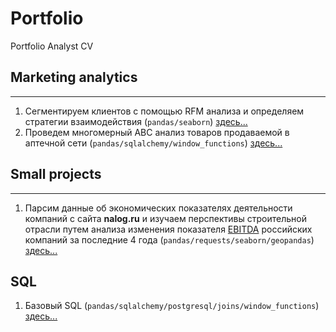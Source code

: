 # Portfolio
Portfolio Analyst CV

## Marketing analytics
---
1. Сегментируем клиентов с помощью RFM анализа и определяем стратегии взаимодействия (`pandas/seaborn`) [здесь...](/Marketing%20analytics/RFM/RFM%20analysis.ipynb)
2. Проведем многомерный ABC анализ товаров продаваемой в аптечной сети (`pandas/sqlalchemy/window_functions`) [здесь...](/Marketing%20analytics/ABC/ABC.ipynb)

## Small projects
---
1. Парсим данные об экономических показателях деятельности компаний с сайта **nalog.ru** и изучаем перспективы строительной отрасли путем анализа изменения показателя [EBITDA](https://национальныепроекты.рф/news/chto-takoe-ebitda/) российских компаний за последние 4 года (`pandas/requests/seaborn/geopandas`) [здесь...](/Practical%20tasks/nalog.ru/EBITDA%20analysis.ipynb)

## SQL

1. Базовый SQL (`pandas/sqlalchemy/postgresql/joins/window_functions`) [здесь...](/SQL/simple/sql_simple.ipynb)
